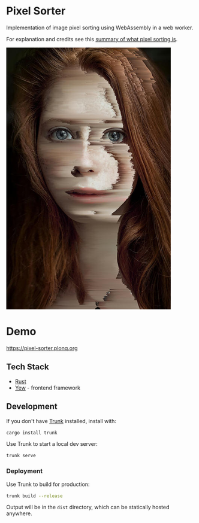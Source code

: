 # Pixel Sorter

Implementation of image pixel sorting using WebAssembly in a web worker.

For explanation and credits see this [summary of what pixel sorting is](http://satyarth.me/articles/pixel-sorting/).

![Example image with sorted pixels](assets/example.jpg)

# Demo

https://pixel-sorter.plonq.org

## Tech Stack

- [Rust](https://www.rust-lang.org)
- [Yew](https://yew.rs) - frontend framework

## Development

If you don't have [Trunk](https://trunkrs.dev) installed, install with:

```bash
cargo install trunk
```

Use Trunk to start a local dev server:

```bash
trunk serve
```

### Deployment

Use Trunk to build for production:

```bash
trunk build --release
```

Output will be in the `dist` directory, which can be statically hosted
anywhere.
